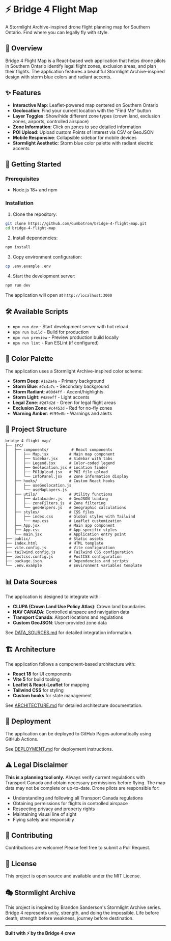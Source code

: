 # ⚡ Bridge 4 Flight Map

A Stormlight Archive-inspired drone flight planning map for Southern Ontario. Find where you can legally fly with style.

## 🎯 Overview

Bridge 4 Flight Map is a React-based web application that helps drone pilots in Southern Ontario identify legal flight zones, exclusion areas, and plan their flights. The application features a beautiful Stormlight Archive-inspired design with storm blue colors and radiant accents.

## ✨ Features

- **Interactive Map**: Leaflet-powered map centered on Southern Ontario
- **Geolocation**: Find your current location with the "Find Me" button
- **Layer Toggles**: Show/hide different zone types (crown land, exclusion zones, airports, controlled airspace)
- **Zone Information**: Click on zones to see detailed information
- **POI Upload**: Upload custom Points of Interest via CSV or GeoJSON
- **Mobile Responsive**: Collapsible sidebar for mobile devices
- **Stormlight Aesthetic**: Storm blue color palette with radiant electric accents

## 🚀 Getting Started

### Prerequisites

- Node.js 18+ and npm

### Installation

1. Clone the repository:
```bash
git clone https://github.com/Gumbotron/bridge-4-flight-map.git
cd bridge-4-flight-map
```

2. Install dependencies:
```bash
npm install
```

3. Copy environment configuration:
```bash
cp .env.example .env
```

4. Start the development server:
```bash
npm run dev
```

The application will open at `http://localhost:3000`

## 🛠️ Available Scripts

- `npm run dev` - Start development server with hot reload
- `npm run build` - Build for production
- `npm run preview` - Preview production build locally
- `npm run lint` - Run ESLint (if configured)

## 🎨 Color Palette

The application uses a Stormlight Archive-inspired color scheme:

- **Storm Deep**: `#1a2a4a` - Primary background
- **Storm Blue**: `#2c4a7c` - Secondary background
- **Storm Radiant**: `#00d4ff` - Accent/highlights
- **Storm Light**: `#4a9eff` - Light accents
- **Legal Zone**: `#2d7d2d` - Green for legal flight areas
- **Exclusion Zone**: `#c4453d` - Red for no-fly zones
- **Warning Amber**: `#f59e0b` - Warnings and alerts

## 📁 Project Structure

```
bridge-4-flight-map/
├── src/
│   ├── components/          # React components
│   │   ├── Map.jsx         # Main map component
│   │   ├── Sidebar.jsx     # Sidebar with tabs
│   │   ├── Legend.jsx      # Color-coded legend
│   │   ├── Geolocation.jsx # Location finder
│   │   ├── POIUpload.jsx   # POI file upload
│   │   └── InfoPanel.jsx   # Zone information display
│   ├── hooks/              # Custom React hooks
│   │   ├── useGeolocation.js
│   │   └── useMapLayers.js
│   ├── utils/              # Utility functions
│   │   ├── dataLoader.js   # GeoJSON loading
│   │   ├── zoneFilters.js  # Zone filtering
│   │   └── geoHelpers.js   # Geographic calculations
│   ├── styles/             # CSS files
│   │   ├── index.css       # Global styles with Tailwind
│   │   └── map.css         # Leaflet customization
│   ├── App.jsx             # Main app component
│   ├── App.css             # App-specific styles
│   └── main.jsx            # Application entry point
├── public/                 # Static assets
├── index.html              # HTML template
├── vite.config.js          # Vite configuration
├── tailwind.config.js      # Tailwind CSS configuration
├── postcss.config.js       # PostCSS configuration
├── package.json            # Dependencies and scripts
└── .env.example            # Environment variables template
```

## 📊 Data Sources

The application is designed to integrate with:

- **CLUPA (Crown Land Use Policy Atlas)**: Crown land boundaries
- **NAV CANADA**: Controlled airspace and navigation data
- **Transport Canada**: Airport locations and regulations
- **Custom GeoJSON**: User-provided zone data

See [DATA_SOURCES.md](./DATA_SOURCES.md) for detailed integration information.

## 🏗️ Architecture

The application follows a component-based architecture with:

- **React 18** for UI components
- **Vite 5** for build tooling
- **Leaflet & React-Leaflet** for mapping
- **Tailwind CSS** for styling
- **Custom hooks** for state management

See [ARCHITECTURE.md](./ARCHITECTURE.md) for detailed architecture documentation.

## 🚢 Deployment

The application can be deployed to GitHub Pages automatically using GitHub Actions.

See [DEPLOYMENT.md](./DEPLOYMENT.md) for deployment instructions.

## ⚠️ Legal Disclaimer

**This is a planning tool only.** Always verify current regulations with Transport Canada and obtain necessary permissions before flying. The map data may not be complete or up-to-date. Drone pilots are responsible for:

- Understanding and following all Transport Canada regulations
- Obtaining permissions for flights in controlled airspace
- Respecting privacy and property rights
- Maintaining visual line of sight
- Flying safely and responsibly

## 🤝 Contributing

Contributions are welcome! Please feel free to submit a Pull Request.

## 📄 License

This project is open source and available under the MIT License.

## 🎭 Stormlight Archive

This project is inspired by Brandon Sanderson's Stormlight Archive series. Bridge 4 represents unity, strength, and doing the impossible. Life before death, strength before weakness, journey before destination.

---

**Built with ⚡ by the Bridge 4 crew**
